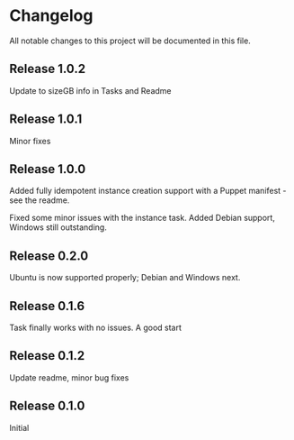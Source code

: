 # Changelog

All notable changes to this project will be documented in this file.

## Release 1.0.2

Update to sizeGB info in Tasks and Readme

## Release 1.0.1

Minor fixes

## Release 1.0.0

Added fully idempotent instance creation support with a Puppet manifest - see the readme.

Fixed some minor issues with the instance task. Added Debian support, Windows still outstanding.

## Release 0.2.0

Ubuntu is now supported properly; Debian and Windows next. 

## Release 0.1.6

Task finally works with no issues. A good start

## Release 0.1.2

Update readme, minor bug fixes

## Release 0.1.0

Initial

